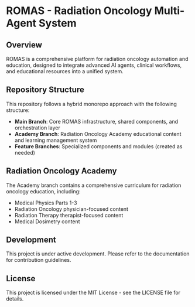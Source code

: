 # ROMAS - Radiation Oncology Multi-Agent System

## Overview

ROMAS is a comprehensive platform for radiation oncology automation and education, designed to integrate advanced AI agents, clinical workflows, and educational resources into a unified system.

## Repository Structure

This repository follows a hybrid monorepo approach with the following structure:

- **Main Branch**: Core ROMAS infrastructure, shared components, and orchestration layer
- **Academy Branch**: Radiation Oncology Academy educational content and learning management system
- **Feature Branches**: Specialized components and modules (created as needed)

## Radiation Oncology Academy

The Academy branch contains a comprehensive curriculum for radiation oncology education, including:

- Medical Physics Parts 1-3
- Radiation Oncology physician-focused content
- Radiation Therapy therapist-focused content
- Medical Dosimetry content

## Development

This project is under active development. Please refer to the documentation for contribution guidelines.

## License

This project is licensed under the MIT License - see the LICENSE file for details.
